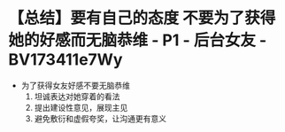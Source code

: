 # 【总结】要有自己的态度 不要为了获得她的好感而无脑恭维 - P1 - 后台女友 - BV173411e7Wy

-   为了获得女友好感不要无脑恭维
    1.  坦诚表达对她穿着的看法
    2.  提出建设性意见，展现主见
    3.  避免敷衍和虚假夸奖，让沟通更有意义